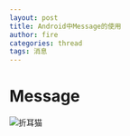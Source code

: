 ```yaml
---
layout: post
title: Android中Message的使用
author: fire
categories: thread 
tags: 消息
---
```


Message
===

![折耳猫](http://image.sideproject.cn/zheermao.jpg)